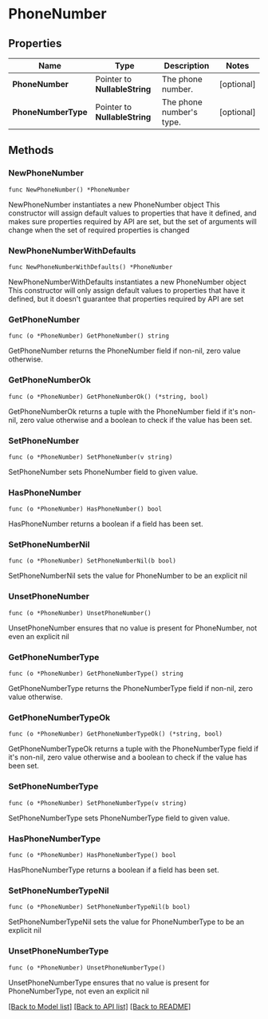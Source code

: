# PhoneNumber

## Properties

Name | Type | Description | Notes
------------ | ------------- | ------------- | -------------
**PhoneNumber** | Pointer to **NullableString** | The phone number. | [optional] 
**PhoneNumberType** | Pointer to **NullableString** | The phone number&#39;s type. | [optional] 

## Methods

### NewPhoneNumber

`func NewPhoneNumber() *PhoneNumber`

NewPhoneNumber instantiates a new PhoneNumber object
This constructor will assign default values to properties that have it defined,
and makes sure properties required by API are set, but the set of arguments
will change when the set of required properties is changed

### NewPhoneNumberWithDefaults

`func NewPhoneNumberWithDefaults() *PhoneNumber`

NewPhoneNumberWithDefaults instantiates a new PhoneNumber object
This constructor will only assign default values to properties that have it defined,
but it doesn't guarantee that properties required by API are set

### GetPhoneNumber

`func (o *PhoneNumber) GetPhoneNumber() string`

GetPhoneNumber returns the PhoneNumber field if non-nil, zero value otherwise.

### GetPhoneNumberOk

`func (o *PhoneNumber) GetPhoneNumberOk() (*string, bool)`

GetPhoneNumberOk returns a tuple with the PhoneNumber field if it's non-nil, zero value otherwise
and a boolean to check if the value has been set.

### SetPhoneNumber

`func (o *PhoneNumber) SetPhoneNumber(v string)`

SetPhoneNumber sets PhoneNumber field to given value.

### HasPhoneNumber

`func (o *PhoneNumber) HasPhoneNumber() bool`

HasPhoneNumber returns a boolean if a field has been set.

### SetPhoneNumberNil

`func (o *PhoneNumber) SetPhoneNumberNil(b bool)`

 SetPhoneNumberNil sets the value for PhoneNumber to be an explicit nil

### UnsetPhoneNumber
`func (o *PhoneNumber) UnsetPhoneNumber()`

UnsetPhoneNumber ensures that no value is present for PhoneNumber, not even an explicit nil
### GetPhoneNumberType

`func (o *PhoneNumber) GetPhoneNumberType() string`

GetPhoneNumberType returns the PhoneNumberType field if non-nil, zero value otherwise.

### GetPhoneNumberTypeOk

`func (o *PhoneNumber) GetPhoneNumberTypeOk() (*string, bool)`

GetPhoneNumberTypeOk returns a tuple with the PhoneNumberType field if it's non-nil, zero value otherwise
and a boolean to check if the value has been set.

### SetPhoneNumberType

`func (o *PhoneNumber) SetPhoneNumberType(v string)`

SetPhoneNumberType sets PhoneNumberType field to given value.

### HasPhoneNumberType

`func (o *PhoneNumber) HasPhoneNumberType() bool`

HasPhoneNumberType returns a boolean if a field has been set.

### SetPhoneNumberTypeNil

`func (o *PhoneNumber) SetPhoneNumberTypeNil(b bool)`

 SetPhoneNumberTypeNil sets the value for PhoneNumberType to be an explicit nil

### UnsetPhoneNumberType
`func (o *PhoneNumber) UnsetPhoneNumberType()`

UnsetPhoneNumberType ensures that no value is present for PhoneNumberType, not even an explicit nil

[[Back to Model list]](../README.md#documentation-for-models) [[Back to API list]](../README.md#documentation-for-api-endpoints) [[Back to README]](../README.md)


